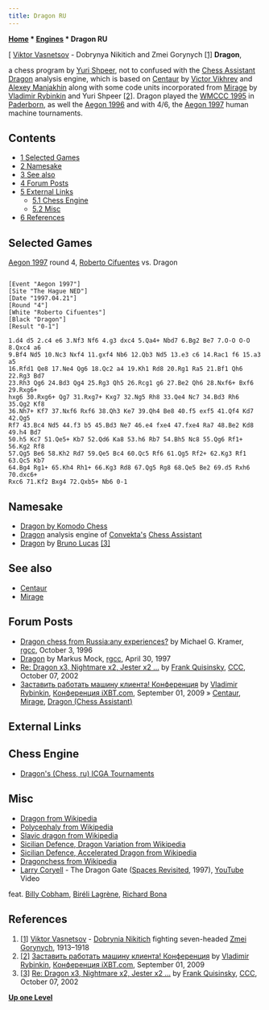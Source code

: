 ```yaml
---
title: Dragon RU
---
```

**[Home](Home "Home") * [Engines](Engines "Engines") * Dragon RU**

\[ [Viktor Vasnetsov](Category:Viktor_Vasnetsov "Category:Viktor Vasnetsov") - Dobrynya Nikitich and Zmei Gorynych <a id="cite-note-1" href="#cite-ref-1">[1]</a>
**Dragon**,

a chess program by [Yuri Shpeer](Yuri_Shpeer "Yuri Shpeer"), not to confused with the [Chess Assistant](Chess_Assistant "Chess Assistant") [Dragon](</Dragon_(Chess_Assistant)> "Dragon (Chess Assistant)") analysis engine, which is based on [Centaur](Centaur "Centaur") by [Victor Vikhrev](Victor_Vikhrev "Victor Vikhrev") and [Alexey Manjakhin](Alexey_Manjakhin "Alexey Manjakhin") along with some code units incorporated from [Mirage](Mirage "Mirage") by [Vladimir Rybinkin](Vladimir_Rybinkin "Vladimir Rybinkin") and Yuri Shpeer <a id="cite-note-2" href="#cite-ref-2">[2]</a>.
Dragon played the [WMCCC 1995](WMCCC_1995 "WMCCC 1995") in [Paderborn](https://en.wikipedia.org/wiki/Paderborn), as well the [Aegon 1996](Aegon_1996 "Aegon 1996") and with 4/6, the [Aegon 1997](Aegon_1997 "Aegon 1997") human machine tournaments.

## Contents

- [1 Selected Games](#selected-games)
- [2 Namesake](#namesake)
- [3 See also](#see-also)
- [4 Forum Posts](#forum-posts)
- [5 External Links](#external-links)
  - [5.1 Chess Engine](#chess-engine)
  - [5.2 Misc](#misc)
- [6 References](#references)

## Selected Games

[Aegon 1997](Aegon_1997 "Aegon 1997") round 4, [Roberto Cifuentes](https://en.wikipedia.org/wiki/Roberto_Cifuentes) vs. Dragon

```

[Event "Aegon 1997"]
[Site "The Hague NED"]
[Date "1997.04.21"]
[Round "4"]
[White "Roberto Cifuentes"]
[Black "Dragon"]
[Result "0-1"]

1.d4 d5 2.c4 e6 3.Nf3 Nf6 4.g3 dxc4 5.Qa4+ Nbd7 6.Bg2 Be7 7.O-O O-O 8.Qxc4 a6 
9.Bf4 Nd5 10.Nc3 Nxf4 11.gxf4 Nb6 12.Qb3 Nd5 13.e3 c6 14.Rac1 f6 15.a3 a5 
16.Rfd1 Qe8 17.Ne4 Qg6 18.Qc2 a4 19.Kh1 Rd8 20.Rg1 Ra5 21.Bf1 Qh6 22.Rg3 Bd7 
23.Rh3 Qg6 24.Bd3 Qg4 25.Rg3 Qh5 26.Rcg1 g6 27.Be2 Qh6 28.Nxf6+ Bxf6 29.Rxg6+ 
hxg6 30.Rxg6+ Qg7 31.Rxg7+ Kxg7 32.Ng5 Rh8 33.Qe4 Nc7 34.Bd3 Rh6 35.Qg2 Kf8 
36.Nh7+ Kf7 37.Nxf6 Rxf6 38.Qh3 Ke7 39.Qh4 Be8 40.f5 exf5 41.Qf4 Kd7 42.Qg5 
Rf7 43.Bc4 Nd5 44.f3 b5 45.Bd3 Ne7 46.e4 fxe4 47.fxe4 Ra7 48.Be2 Kd8 49.h4 Bd7 
50.h5 Kc7 51.Qe5+ Kb7 52.Qd6 Ka8 53.h6 Rb7 54.Bh5 Nc8 55.Qg6 Rf1+ 56.Kg2 Rf8 
57.Qg5 Be6 58.Kh2 Rd7 59.Qe5 Bc4 60.Qc5 Rf6 61.Qg5 Rf2+ 62.Kg3 Rf1 63.Qc5 Kb7 
64.Bg4 Rg1+ 65.Kh4 Rh1+ 66.Kg3 Rd8 67.Qg5 Rg8 68.Qe5 Be2 69.d5 Rxh6 70.dxc6+ 
Rxc6 71.Kf2 Bxg4 72.Qxb5+ Nb6 0-1

```

## Namesake

- [Dragon by Komodo Chess](Dragon_by_Komodo_Chess "Dragon by Komodo Chess")
- [Dragon](</Dragon_(Chess_Assistant)> "Dragon (Chess Assistant)") analysis engine of [Convekta's](ChessOK "ChessOK") [Chess Assistant](Chess_Assistant "Chess Assistant")
- [Dragon](Dragon_FR "Dragon FR") by [Bruno Lucas](Bruno_Lucas "Bruno Lucas") <a id="cite-note-3" href="#cite-ref-3">[3]</a>

## See also

- [Centaur](Centaur "Centaur")
- [Mirage](Mirage "Mirage")

## Forum Posts

- [Dragon chess from Russia:any experiences?](http://groups.google.com/group/rec.games.chess.computer/browse_frm/thread/567cb62c3ecf58af) by Michael G. Kramer, [rgcc](Computer_Chess_Forums "Computer Chess Forums"), October 3, 1996
- [Dragon](http://groups.google.com/group/rec.games.chess.computer/browse_frm/thread/4009b76f76536212) by Markus Mock, [rgcc](Computer_Chess_Forums "Computer Chess Forums"), April 30, 1997
- [Re: Dragon x3, Nightmare x2, Jester x2 ...](https://www.stmintz.com/ccc/index.php?id=256952) by [Frank Quisinsky](Frank_Quisinsky "Frank Quisinsky"), [CCC](CCC "CCC"), October 07, 2002
- [Заставить работать машину клиента! Конференция](http://forum.ixbt.com/topic.cgi?id=26:39751-20#308) by [Vladimir Rybinkin](Vladimir_Rybinkin "Vladimir Rybinkin"), [Конференция iXBT.com](http://forum.ixbt.com/), September 01, 2009 » [Centaur](Centaur "Centaur"), [Mirage](Mirage "Mirage"), [Dragon (Chess Assistant)](</Dragon_(Chess_Assistant)> "Dragon (Chess Assistant)")

## External Links

## Chess Engine

- [Dragon's (Chess, ru) ICGA Tournaments](https://www.game-ai-forum.org/icga-tournaments/program.php?id=203)

## Misc

- [Dragon from Wikipedia](https://en.wikipedia.org/wiki/Dragon)
- [Polycephaly from Wikipedia](https://en.wikipedia.org/wiki/Polycephaly)
- [Slavic dragon from Wikipedia](https://en.wikipedia.org/wiki/Slavic_dragon)
- [Sicilian Defence, Dragon Variation from Wikipedia](https://en.wikipedia.org/wiki/Sicilian_Defence,_Dragon_Variation)
- [Sicilian Defence, Accelerated Dragon from Wikipedia](https://en.wikipedia.org/wiki/Sicilian_Defence,_Accelerated_Dragon)
- [Dragonchess from Wikipedia](https://en.wikipedia.org/wiki/Dragonchess)
- [Larry Coryell](Category:Larry_Coryell "Category:Larry Coryell") - The Dragon Gate ([Spaces Revisited](https://www.discogs.com/de/Larry-Coryell-Spaces-Revisited/release/1792881), 1997), [YouTube](https://en.wikipedia.org/wiki/YouTube) Video

feat. [Billy Cobham](Category:Billy_Cobham "Category:Billy Cobham"), [Biréli Lagrène](Category:Bir%C3%A9li_Lagr%C3%A8ne "Category:Biréli Lagrène"), [Richard Bona](Category:Richard_Bona "Category:Richard Bona")

## References

1. <a id="cite-ref-1" href="#cite-note-1">[1]</a> [Viktor Vasnetsov](Category:Viktor_Vasnetsov "Category:Viktor Vasnetsov") - [Dobrynia Nikitich](https://en.wikipedia.org/wiki/Dobrynya_Nikitich) fighting seven-headed [Zmei Gorynych](https://en.wikipedia.org/wiki/Slavic_dragon), 1913–1918
1. <a id="cite-ref-2" href="#cite-note-2">[2]</a> [Заставить работать машину клиента! Конференция](http://forum.ixbt.com/topic.cgi?id=26:39751-20#308) by [Vladimir Rybinkin](Vladimir_Rybinkin "Vladimir Rybinkin"), [Конференция iXBT.com](http://forum.ixbt.com/), September 01, 2009
1. <a id="cite-ref-3" href="#cite-note-3">[3]</a> [Re: Dragon x3, Nightmare x2, Jester x2 ...](https://www.stmintz.com/ccc/index.php?id=256952) by [Frank Quisinsky](Frank_Quisinsky "Frank Quisinsky"), [CCC](CCC "CCC"), October 07, 2002

**[Up one Level](Engines "Engines")**

